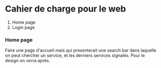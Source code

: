 # Cahier de charge pour le web

1. Home page
2. Login page


### Home page 
Faire une page d'accueil mais qui presenterait une search bar dans laquelle on peut chercher un service, et les derniers services signalés. Pour le design on verra après.
